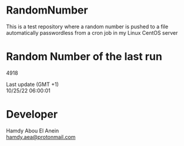# RandomNumber    
This is a test repository where a random number is pushed to a file automatically passwordless from a cron job in my Linux CentOS server    
# Random Number of the last run   
4918
      
Last update (GMT +1)    
10/25/22 06:00:01
# Developer    
Hamdy Abou El Anein   
hamdy.aea@protonmail.com
